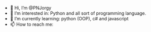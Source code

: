 - 👋 Hi, I’m @PNJorgy
- 👀 I’m interested in: Python and all sort of programming language.
- 🌱 I’m currently learning: python (OOP), c# and javascript
- 📫 How to reach me: 
